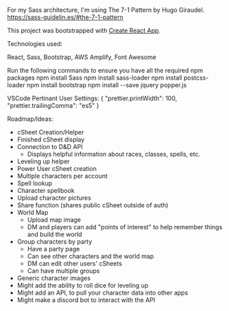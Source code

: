 For my Sass architecture, I'm using The 7-1 Pattern by Hugo Giraudel.
https://sass-guidelin.es/#the-7-1-pattern

This project was bootstrapped with [Create React App](https://github.com/facebookincubator/create-react-app).

Technologies used:

React, Sass, Bootstrap, AWS Amplify, Font Awesome

Run the following commands to ensure you have all the required npm packages
npm install Sass
npm install sass-loader
npm install postcss-loader
npm install bootstrap
npm install --save jquery popper.js

VSCode Pertinant User Settings:
{
"prettier.printWidth": 100,
"prettier.trailingComma": "es5"
}

Roadmap/Ideas:

- cSheet Creation/Helper
- Finished cSheet display
- Connection to D&D API
  - Displays helpful information about races, classes, spells, etc.
- Leveling up helper
- Power User cSheet creation
- Multiple characters per account
- Spell lookup
- Character spellbook
- Upload character pictures
- Share function (shares public cSheet outside of auth)
- World Map
  - Upload map image
  - DM and players can add "points of interest" to help remember things and build the world
- Group characters by party
  - Have a party page
  - Can see other characters and the world map
  - DM can edit other users' cSheets
  - Can have multiple groups
- Generic character images
- Might add the ability to roll dice for leveling up
- Might add an API, to pull your character data into other apps
- Might make a discord bot to interact with the API
